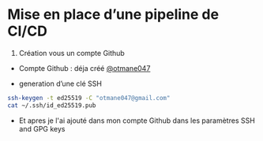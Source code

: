 # Mise en place d’une pipeline de CI/CD


1.  Création vous un compte Github
 * Compte Github : déja créé [@otmane047](https://github.com/otmane047)

 * generation d’une clé SSH
```bash
ssh-keygen -t ed25519 -C "otmane047@gmail.com"
cat ~/.ssh/id_ed25519.pub
```
* Et apres je l'ai ajouté dans mon compte Github dans les paramètres SSH and GPG keys




